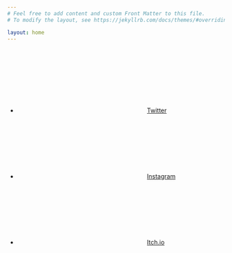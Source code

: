 ```yaml
---
# Feel free to add content and custom Front Matter to this file.
# To modify the layout, see https://jekyllrb.com/docs/themes/#overriding-theme-defaults

layout: home
---
```


<ul>
    <li><a href="https://twitter.com/StabAlarash"><svg class="svg-icon"><use xlink:href="{{ '/assets/minima-social-icons.svg#twitter' | relative_url }}"></use></svg>Twitter</a></li>
    <li><a href="https://www.instagram.com/thestabalarash"><svg class="svg-icon"><use xlink:href="{{ '/assets/minima-social-icons.svg#instagram' | relative_url }}"></use></svg>Instagram</a></li>
    <li><a href="https://stabalarash.itch.io"><svg class="svg-icon"><use xlink:href="{{ '/assets/minima-social-icons.svg#itchio' | relative_url }}"></use></svg>Itch.io</a></li>  
</ul>  

